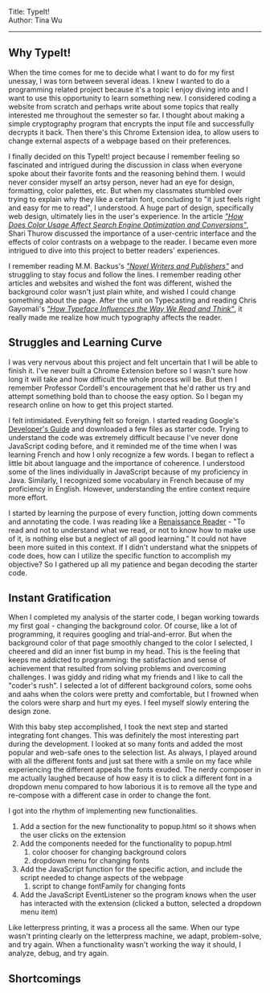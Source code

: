 Title: TypeIt!
<br>
Author: Tina Wu


---

## Why TypeIt!
When the time comes for me to decide what I want to do for my first unessay, I was torn between several ideas. I knew I wanted to do a programming related project because it's a topic I enjoy diving into and I want to use this opportunity to learn something new. I considered coding a website from scratch and perhaps write about some topics that really interested me throughout the semester so far. I thought about making a simple cryptography program that encrypts the input file and successfully decrypts it back. Then there's this Chrome Extension idea, to allow users to change external aspects of a webpage based on their preferences.

I finally decided on this TypeIt! project because I remember feeling so fascinated and intrigued during the discussion in class when everyone spoke about their favorite fonts and the reasoning behind them. I would never consider myself an artsy person, never had an eye for design, formatting, color palettes, etc. But when my classmates stumbled over trying to explain why they like a certain font, concluding to "it just feels right and easy for me to read", I understood. A huge part of design, specifically web design, ultimately lies in the user's experience. In the article [*"How Does Color Usage Affect Search Engine Optimization and Conversions"*](https://searchengineland.com/how-color-affects-search-engine-optimization-seo-138393), Shari Thurow discussed the importance of a user-centric interface and the effects of color contrasts on a webpage to the reader. I became even more intrigued to dive into this project to better readers' experiences.

I remember reading M.M. Backus's [*"Novel Writers and Publishers"*](http://www.merrycoz.org/books/PARLOR.xhtml) and struggling to stay focus and follow the lines. I remember reading other articles and websites and wished the font was different, wished the background color wasn't just plain white, and wished I could change something about the page. After the unit on Typecasting and reading Chris Gayomali's [*"How Typeface Influences the Way We Read and Think"*](http://theweek.com/articles/463196/how-typeface-influences-way-read-think), it really made me realize how much typography affects the reader.

## Struggles and Learning Curve
I was very nervous about this project and felt uncertain that I will be able to finish it. I've never built a Chrome Extension before so I wasn't sure how long it will take and how difficult the whole process will be. But then I remember Professor Cordell's encouragement that he'd rather us try and attempt something bold than to choose the easy option. So I began my research online on how to get this project started.

I felt intimidated. Everything felt so foreign. I started reading Google's [Developer's Guide](https://developer.chrome.com/extensions) and downloaded a few files as starter code. Trying to understand the code was extremely difficult because I've never done JavaScript coding before, and it reminded me of the time when I was learning French and how I only recognize a few words. I began to reflect a little bit about language and the importance of coherence. I understood some of the lines individually in JavaScript because of my proficiency in Java. Similarly, I recognized some vocabulary in French because of my proficiency in English. However, understanding the entire context require more effort.

I started by learning the purpose of every function, jotting down comments and annotating the code. I was reading like a [Renaissance Reader](http://www.adamghooks.net/2012/08/how-to-read-like-renaissance-reader.html) - "To read and not to understand what we read, or not to know how to make use of it, is nothing else but a neglect of all good learning." It could not have been more suited in this context. If I didn't understand what the snippets of code does, how can I utilize the specific function to accomplish my objective? So I gathered up all my patience and began decoding the starter code.

## Instant Gratification
When I completed my analysis of the starter code, I began working towards my first goal - changing the background color. Of course, like a lot of programming, it requires googling and trial-and-error. But when the background color of that page smoothly changed to the color I selected, I cheered and did an inner fist bump in my head. This is the feeling that keeps me addicted to programming: the satisfaction and sense of achievement that resulted from solving problems and overcoming challenges. I was giddy and riding what my friends and I like to call the "coder's rush". I selected a lot of different background colors, some oohs and aahs when the colors were pretty and comfortable, but I frowned when the colors were sharp and hurt my eyes. I feel myself slowly entering the design zone.

With this baby step accomplished, I took the next step and started integrating font changes. This was definitely the most interesting part during the development. I looked at so many fonts and added the most popular and web-safe ones to the selection list. As always, I played around with all the different fonts and just sat there with a smile on my face while experiencing the different appeals the fonts exuded. The nerdy composer in me actually laughed because of how easy it is to click a different font in a dropdown menu compared to how laborious it is to remove all the type and re-compose with a different case in order to change the font.

I got into the rhythm of implementing new functionalities.
1. Add a section for the new functionality to popup.html so it shows when the user clicks on the extension
2. Add the components needed for the functionality to popup.html
    1. color chooser for changing background colors
    2. dropdown menu for changing fonts
3. Add the JavaScript function for the specific action, and include the script needed to change aspects of the webpage
    1. script to change fontFamily for changing fonts
4. Add the JavaScript EventListener so the program knows when the user has interacted with the extension (clicked a button, selected a dropdown menu item)

Like letterpress printing, it was a process all the same. When our type wasn't printing clearly on the letterpress machine, we adapt, problem-solve, and try again. When a functionality wasn't working the way it should, I analyze, debug, and try again.

## Shortcomings

